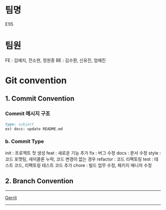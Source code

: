 # 팀명
E1I5

# 팀원
FE : 김예지, 전소현, 정원종
BE : 김수환, 신유진, 엄예진


# Git convention
## 1. Commit Convention
### **Commit 메시지 구조**

```markdown
type: subject
ex) docs: update README.md
```

### b.  Commit Type
init : 프로젝트 첫 생성
feat : 새로운 기능 추가
fix : 버그 수정
docs : 문서 수정
style : 코드 포맷팅, 세미콜론 누락, 코드 변경이 없는 경우
refactor : 코드 리펙토링
test : 테스트 코드, 리펙토링 테스트 코드 추가
chore : 빌드 업무 수정, 패키지 매니저 수정

## 2.  Branch Convention

---

[Gerrit]("https://i10b108.p.ssafy.io:8989")

---
